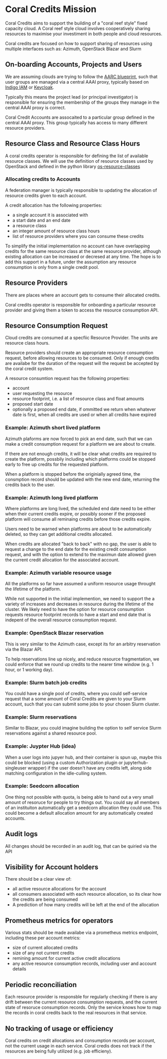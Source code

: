 # Coral Credits Mission

Coral Credits aims to support the building of a "coral reef style" fixed capacity cloud.
A Coral reef style cloud involves cooperatively sharing resources
to maximise your investiment in both people and cloud resources.

Coral credits are focused on how to support sharing of resources
using multiple interfaces such as:
Azimuth, OpenStack Blazar and Slurm

## On-boarding Accounts, Projects and Users

We are assuming clouds are trying to follow the
[AARC blueprint](https://aarc-project.eu/architecture/),
such that user groups are managed via a central AAAI proxy,
typically based on [Indigo IAM](https://indigo-iam.github.io/)
or [Keycloak](https://www.keycloak.org/).

Typically this means the project lead (or principal investigator)
is responsible for ensuring the membership of the groups they
manage in the central AAAI proxy is correct.

Coral Credit Accounts are assocaited to a particular group
defined in the central AAAI proxy. This group typically
has access to many different resource providers.

## Resource Class and Resource Class Hours

A coral credits operator is responsible for defining
the list of available resource classes.
We will use the definition of resource classes used by OpenStack
and defined in the python library
[os-resource-classes](https://docs.openstack.org/os-resource-classes/latest/)

### Allocating credits to Accounts

A federation manager is typically responsible to updating the
allocation of resource credits given to each account.

A credit allocation has the following properties:

* a single account it is associated with
* a start date and an end date
* a resource class
* an integer amount of resource class hours
* list of resource providers where you can consume these credits

To simplify the initial implementation
no account can have overlapping credits
for the same resource class at the
same resource provider,
although existing allocation can be increased
or decresed at any time.
The hope is to add this support in a future,
under the assumption any resource consumption
is only from a single credit pool.

## Resource Providers

There are places where an account gets to
consume their allocated credits.

Coral credits operator is responsible for
onboarding a particular resource provider
and giving them a token to access the
resource consumption API.

## Resource Consumption Request

Cloud credits are consumed at a specfiic Resource
Provider. The units are resource class hours.

Resource providers should create an appropriate
resource consumption request, before allowing
resources to be consumed.
Only if enough credits are availabe for the
duration of the request will the request be
accepted by the coral credit system.

A resource consumtion request has the following properties:

* account
* user requesting the resource
* resource footprint,
  i.e. a list of resource class and float amounts
* proposed start date
* optionally a proposed end date, if ommitted
  we return when whatever date is first, when
  all credits are used or when all credits have
  expired

### Example: Azimuth short lived platform

Azimuth plaforms are now forced to pick an end date,
such that we can make a credit consumption request
for a platform we are about to create.

If there are not enough credits, it will be clear
what credits are required to create the platform,
possbily including which platforms could be
stopped early to free up credits for the requested
platform.

When a platform is stopped before the originially
agreed time, the consmption record should be
updated with the new end date, returning the credits
back to the user.

### Example: Azimuth long lived platform

Where platforms are long lived, the scheduled end
date need to be either when their current credits
expire, or possibly sooner if the proposed
platform will consume all reminaing credits before
those credits expire.

Users need to be warned when platforms are about
to be automatically deleted, so they can get
additional credits allocated.

When credits are allocated "back to back" with no
gap, the user is able to request a change to the
end date for the existing credit consumption
request, and with the option to extend to the
maximun date allowed given the current credit
allocation for the associated account.

### Example: Azimuth variable resource usage

All the platforms so far have assumed a uniform
resource usage throught the lifetime of the
platform.

While not supported in the initial implemention,
we need to support the a variety of increases
and decreases in resource during the lifetime
of the cluster.
We likely need to have the option for resource
consumption requests resource footprint
records to have a start and end date that is
indepent of the overall resource consumption
request.

### Example: OpenStack Blazar reservation

This is very similar to the Azimuth case,
except its for an arbitry reservation via
the Blazar API.

To help reservations line up nicely,
and reduce resource fragmentation,
we could enforce that we round up credits
to the nearer time window (e.g. 1 hour,
or 1 working day).

### Example: Slurm batch job credits

You could have a single pool of credits,
where you could self-service request that
a some amount of Coral Credits are given to
your Slurm account, such that you can submit
some jobs to your chosen Slurm cluster.

### Example: Slurm reservations

Similar to Blazar, you could imagine building the
option to self service Slurm reservations against
a shared resource pool.

### Example: Juypter Hub (idea)

When a user logs into jupyer hub, and their container
is spun up, maybe this could be blocked (using a custom
Authorization plugin or jupyterhub-singleuser wrapper)
if the user doesn't have any credits left,
along side matching configuration in the idle-culling system.

### Example: Seedcorn allocation

One thing not possible with quota, is being
able to hand out a very small amount of resoruce
for people to try things out. You could say
all members of an instituiton automatically get
a seedcorn allocation they could use.
This could become a default allocation amount
for any automatically created accounts.

## Audit logs

All changes should be recorded in an audit log,
that can be quiried via the API

## Visibility for Account holders

There should be a clear view of:

* all active resource allocations for the account
* all consumers associated with each resource allocation,
  so its clear how the credits are being consumed
* A prediction of how many credits will be left
  at the end of the allocation

## Prometheus metrics for operators

Various stats should be made availabe via a prometheus
metrics endpoint, including these per account metrics:

* size of current allocated credits
* size of any not current credits
* remining amount for current active credit allocations
* any active resource consumption records,
  including user and account details

## Periodic reconciliation

Each resource provider is responsble for regularly checking
if there is any drift between the current resource consumption
requests, and the current state of resoruce consumption records.
Only the service knows how to map the records in coral credits
back to the real resources in that service.

## No tracking of usage or efficiency

Coral credits on credit allocations and consumption records
per account, not the current usage in each service.
Coral credis does not track if the resources are being fully
utilized (e.g. job efficieny).
